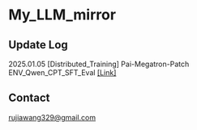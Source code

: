 # My_LLM_mirror

## Update Log

2025.01.05 
[Distributed_Training] Pai-Megatron-Patch ENV_Qwen_CPT_SFT_Eval [[Link]](../LLM_LR/Pai-Megatron-Patch/NOTES)

## Contact
rujiawang329@gmail.com